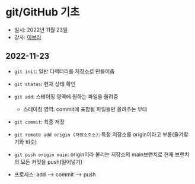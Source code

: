 # git/GitHub 기초

- 일시: 2022년 11월 23일
- 강사: [이보라](https://github.com/Violet-Bora-Lee)
## 2022-11-23

- `git init`: 일반 디렉터리를 저장소로 만들어줌
- `git status`: 현재 상태 확인
- `git add`: 스테이징 영역에 원하는 파일을 올려줌
  - 스테이징 영역: commit에 포함될 파일들만 올려주는 무대
- `git commit`: 최종 저장
- `git remote add origin (저장소주소)`: 특정 저장소를 origin이라고 부름(즐겨찾기와 비슷)
- `git push origin main`: origin이라 불리는 저장소의 main브랜치로 현재 브랜치의 모든 커밋을 push(밀어넣기)

- 프로세스: add --> commit --> push
